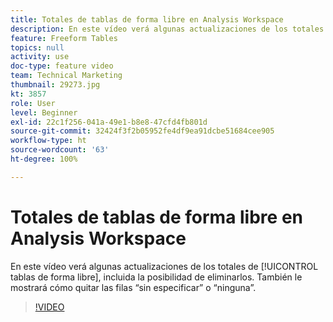 ```yaml
---
title: Totales de tablas de forma libre en Analysis Workspace
description: En este vídeo verá algunas actualizaciones de los totales de tablas de forma libre, incluida la posibilidad de eliminarlos.
feature: Freeform Tables
topics: null
activity: use
doc-type: feature video
team: Technical Marketing
thumbnail: 29273.jpg
kt: 3857
role: User
level: Beginner
exl-id: 22c1f256-041a-49e1-b8e8-47cfd4fb801d
source-git-commit: 32424f3f2b05952fe4df9ea91dcbe51684cee905
workflow-type: ht
source-wordcount: '63'
ht-degree: 100%

---
```


# Totales de tablas de forma libre en Analysis Workspace

En este vídeo verá algunas actualizaciones de los totales de [!UICONTROL tablas de forma libre], incluida la posibilidad de eliminarlos. También le mostrará cómo quitar las filas “sin especificar” o “ninguna”.

>[!VIDEO](https://video.tv.adobe.com/v/29273/?quality=12)
